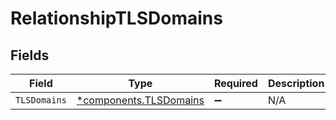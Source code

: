 # RelationshipTLSDomains


## Fields

| Field                                                           | Type                                                            | Required                                                        | Description                                                     |
| --------------------------------------------------------------- | --------------------------------------------------------------- | --------------------------------------------------------------- | --------------------------------------------------------------- |
| `TLSDomains`                                                    | [*components.TLSDomains](../../models/components/tlsdomains.md) | :heavy_minus_sign:                                              | N/A                                                             |